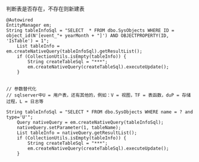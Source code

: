 判断表是否存在，不存在则新建表

    @Autowired
    EntityManager em;
    String tableInfoSql = "SELECT  * FROM dbo.SysObjects WHERE ID = object_id(N'[event_"+ yearMonth + "]') AND OBJECTPROPERTY(ID, 'IsTable') = 1";
        List tableInfo = em.createNativeQuery(tableInfoSql).getResultList();
        if (CollectionUtils.isEmpty(tableInfo)) {
            String createTableSql = "***";
            em.createNativeQuery(createTableSql).executeUpdate();
        }
        
    
    // 参数替代化
    // sqlserver中U = 用户表，还有其他的，例如：V = 视图，TF = 表函数，duP = 存储过程，L = 日志等

    String tableInfoSql = "SELECT * FROM dbo.SysObjects WHERE name = ? and type='U'";
        Query nativeQuery = em.createNativeQuery(tableInfoSql);
        nativeQuery.setParameter(1, tableName);
        List tableInfo = nativeQuery.getResultList();
        if (CollectionUtils.isEmpty(tableInfo)) {
            String createTableSql = "***";
            em.createNativeQuery(createTableSql).executeUpdate();
        }
